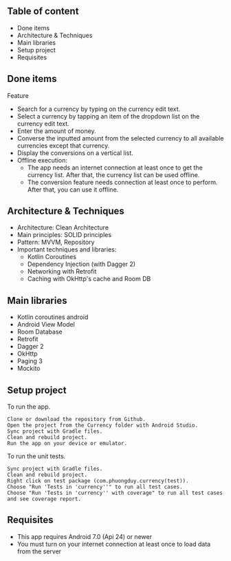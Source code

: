 ## Table of content
* Done items
* Architecture & Techniques
* Main libraries
* Setup project
* Requisites

## Done items
Feature
* Search for a currency by typing on the currency edit text.
* Select a currency by tapping an item of the dropdown list on the currency edit text.
* Enter the amount of money.
* Converse the inputted amount from the selected currency to all available currencies except that currency.
* Display the conversions on a vertical list.
* Offline execution:
    * The app needs an internet connection at least once to get the currency list. After that, the currency list can be used offline.
    * The conversion feature needs connection at least once to perform. After that, you can use it offline.

## Architecture & Techniques
* Architecture: Clean Architecture
* Main principles: SOLID principles
* Pattern: MVVM, Repository
* Important techniques and libraries: 
    * Kotlin Coroutines
    * Dependency Injection (with Dagger 2)
    * Networking with Retrofit
    * Caching with OkHttp's cache and Room DB

## Main libraries
* Kotlin coroutines android
* Android View Model
* Room Database
* Retrofit
* Dagger 2
* OkHttp
* Paging 3
* Mockito

## Setup project
To run the app.
```
Clone or download the repository from Github.
Open the project from the Currency folder with Android Studio.
Sync project with Gradle files.
Clean and rebuild project.
Run the app on your device or emulator.
```

To run the unit tests.
```
Sync project with Gradle files.
Clean and rebuild project.
Right click on test package (com.phuongduy.currency(test)).
Choose "Run 'Tests in 'currency''" to run all test cases.
Choose "Run 'Tests in 'currency'' with coverage" to run all test cases and see coverage report.
```

## Requisites
* This app requires Android 7.0 (Api 24) or newer
* You must turn on your internet connection at least once to load data from the server
